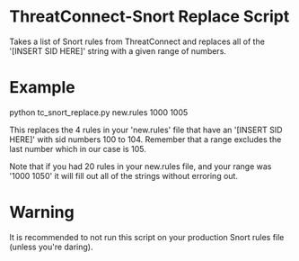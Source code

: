 # ThreatConnect-Snort Replace Script
Takes a list of Snort rules from ThreatConnect and replaces all of the '[INSERT SID HERE]' string with a given range of numbers. 

# Example
python tc_snort_replace.py new.rules 1000 1005

This replaces the 4 rules in your 'new.rules' file that have an '[INSERT SID HERE]' with sid numbers 100 to 104. Remember that a range excludes the last number which in our case is 105.

Note that if you had 20 rules in your new.rules file, and your range was '1000 1050' it will fill out all of the strings without erroring out.

# Warning
It is recommended to not run this script on your production Snort rules file (unless you're daring).
